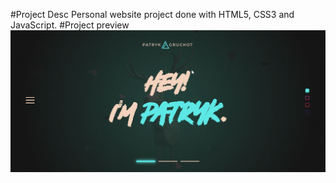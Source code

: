 #Project Desc
Personal website project done with HTML5, CSS3 and JavaScript.
#Project preview
![Project preview](preview.jpg)
